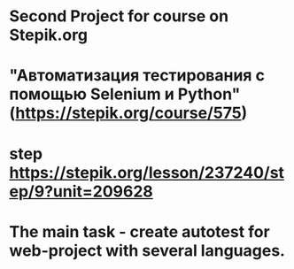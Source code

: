 # Second Project for course on Stepik.org 
# "Автоматизация тестирования с помощью Selenium и Python" (https://stepik.org/course/575)
# step https://stepik.org/lesson/237240/step/9?unit=209628
# The main task - create autotest for web-project with several languages.

